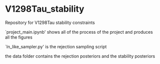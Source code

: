 # V1298Tau_stability
Repository for V1298Tau stability constraints

`project_main.ipynb' shows all of the process of the project and produces all the figures

`ln_like_sampler.py' is the rejection sampling script

the data folder contains the rejection posteriors and the stability posteriors
